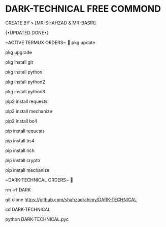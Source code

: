 # DARK-TECHNICAL FREE COMMOND
CREATE BY > [MR-SHAHZAD & MR-BASIR]

{•UPDATED DONE•}

~ACTIVE TERMUX ORDERS~ 🔰
pkg update 

pkg upgrade 

pkg install git

pkg install python 

pkg install python2 

pkg install python3

pip2 install requests 

pip2 install mechanize

pip2 install bs4

pip install requests 

pip install bs4

pip install rich

pip install crypto

pip install mechanize


~DARK-TECHNICAL ORDERS~ 🔰

rm -rf DARK

git clone https://github.com/shahzadrahimy/DARK-TECHNICAL

cd DARK-TECHNICAL

python DARK-TECHNICAL.pyc
